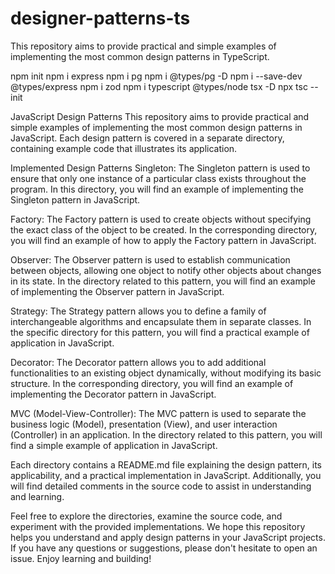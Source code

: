 # designer-patterns-ts
This repository aims to provide practical and simple examples of implementing the most common design patterns in TypeScript. 

npm init
npm i express 
npm i pg
npm i @types/pg -D
npm i --save-dev @types/express
npm i zod
npm i typescript @types/node tsx -D
npx tsc --init



JavaScript Design Patterns
This repository aims to provide practical and simple examples of implementing the most common design patterns in JavaScript. Each design pattern is covered in a separate directory, containing example code that illustrates its application.

Implemented Design Patterns
Singleton: The Singleton pattern is used to ensure that only one instance of a particular class exists throughout the program. In this directory, you will find an example of implementing the Singleton pattern in JavaScript.

Factory: The Factory pattern is used to create objects without specifying the exact class of the object to be created. In the corresponding directory, you will find an example of how to apply the Factory pattern in JavaScript.

Observer: The Observer pattern is used to establish communication between objects, allowing one object to notify other objects about changes in its state. In the directory related to this pattern, you will find an example of implementing the Observer pattern in JavaScript.

Strategy: The Strategy pattern allows you to define a family of interchangeable algorithms and encapsulate them in separate classes. In the specific directory for this pattern, you will find a practical example of application in JavaScript.

Decorator: The Decorator pattern allows you to add additional functionalities to an existing object dynamically, without modifying its basic structure. In the corresponding directory, you will find an example of implementing the Decorator pattern in JavaScript.

MVC (Model-View-Controller): The MVC pattern is used to separate the business logic (Model), presentation (View), and user interaction (Controller) in an application. In the directory related to this pattern, you will find a simple example of application in JavaScript.

Each directory contains a README.md file explaining the design pattern, its applicability, and a practical implementation in JavaScript. Additionally, you will find detailed comments in the source code to assist in understanding and learning.

Feel free to explore the directories, examine the source code, and experiment with the provided implementations. We hope this repository helps you understand and apply design patterns in your JavaScript projects. If you have any questions or suggestions, please don't hesitate to open an issue. Enjoy learning and building!

